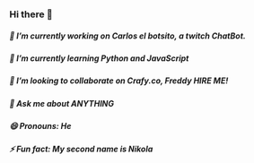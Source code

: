 ### Hi there 👋

##### 🔭 I’m currently working on Carlos el botsito, a twitch ChatBot.
##### 🌱 I’m currently learning Python and JavaScript
##### 👯 I’m looking to collaborate on Crafy.co, Freddy HIRE ME!
##### 💬 Ask me about ANYTHING  
##### 😄 Pronouns: He
##### ⚡ Fun fact: My second name is Nikola
